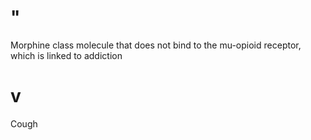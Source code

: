 # "

Morphine class molecule that does not bind to the mu-opioid receptor, which is linked to addiction

# v

Cough 
